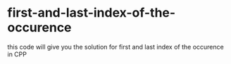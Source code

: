 # first-and-last-index-of-the-occurence
this code will give you the solution for first and last index of the occurence in CPP
